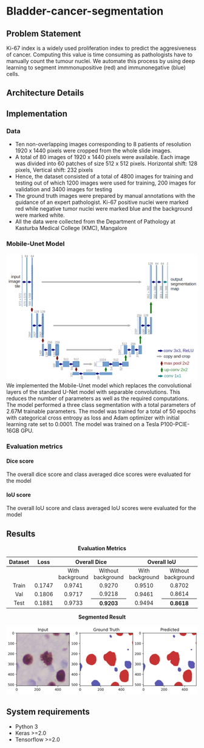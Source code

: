 # Bladder-cancer-segmentation

## Problem Statement
Ki-67 index is a widely used proliferation index to predict the aggresiveness of cancer. Computing this value is time consuming as pathologists have to manually count the tumour nuclei.
We automate this process by using deep learning to segment immmonupositive (red) and immunonegative (blue) cells. 

## Architecture Details

## Implementation
### Data
- Ten non-overlapping images corresponding to 8 patients of resolution 1920 x 1440 pixels were cropped from the whole slide images.
- A total of 80 images of 1920 x 1440 pixels were available. Each image was divided into 60 patches of size 512 x 512 pixels. Horizontal shift: 128 pixels, Vertical shift: 232 pixels
- Hence, the dataset consisted of a total of 4800 images for training and testing out of which 1200 images were used for training, 200 images for validation and 3400 images for testing
- The ground truth images were prepared by manual annotations with the guidance of an expert pathologist. Ki-67 positive nuclei were marked red while negative tumor nuclei were marked blue and the background were marked white.
- All the data were collected from the Department of Pathology at Kasturba Medical College (KMC), Mangalore

### Mobile-Unet Model
![UNet](Unet.png)
We implemented the Mobile-Unet model which replaces the convolutional layers of the standard U-Net model with separable convolutions. This reduces the number of parameters as well as the required computations. The model performed a three class segmentation with a total parameters of 2.67M trainable parameters. The model was trained for a total of 50 epochs with categorical cross entropy as loss and Adam optimizer with initial learning rate set to 0.0001. The model was trained on a Tesla P100-PCIE-16GB GPU.

### Evaluation metrics
#### Dice score
The overall dice score and class averaged dice scores were evaluated for the model
#### IoU score
The overall IoU score and class averaged IoU scores were evaluated for the model
## Results

<table align="center">
  
  <p align="center"><b>Evaluation Metrics</b></p>
  <thead>
    <tr>
      <th>Dataset</th><th>Loss</th><th colspan=2>Overall Dice</th><th colspan=2>Overall IoU</th><th colspan=2>Class-averaged dice</th><th colspan=2>Class averaged IoU</th>
    </tr>
  </thead>
  <tbody>
    <tr align="center">
      <td></td><td></td><td>With <br/>background</td><td>Without <br/>background</td><td>With <br/>background</td><td>Without <br/>background</td>
      <td>With <br/>background</td><td>Without <br/>background</td><td>With <br/>background</td><td>Without <br/>background</td>
    </tr>
    <tr align="center">
      <td>Train</td>
      <td>0.1747</td> <td>0.9741</td> <td>0.9270</td> <td>0.9510</td> <td>0.8702</td>
      <td>0.8267</td> <td>0.7552</td> <td>0.7906</td> <td>0.7067</td>
    </tr>
    <tr align="center">
      <td>Val</td> <td>0.1806</td> <td>0.9717</td> <td>0.9218</td> <td>0.9461</td> <td>0.8614</td> 
      <td>0.8163</td> <td>0.7333</td> <td>0.7777</td> <td>0.6835</td>
    </tr>
    <tr align="center">
      <td>Test</td>
      <td>0.1881</td> <td>0.9733</td> <th>0.9203</th> <td>0.9494</td> <th>0.8618</th>
      <td>0.8266</t> <th>0.7481</th> <td>0.7896</td> <th>0.7001</th>
    </tr>
  </tbody>
</table>

<p align="center"><b>Segmented Result</b></p>

![Segmented Result](Segmented_result.png)  

## System requirements
- Python 3
- Keras >=2.0
- Tensorflow >=2.0
